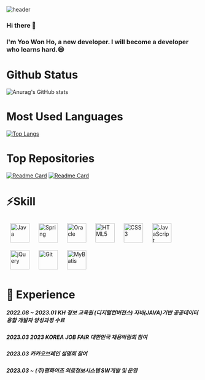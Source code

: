 ![header](https://capsule-render.vercel.app/api?type=waving&color=timeGradient&height=300&section=header&text=WonHoYoo1990&fontSize=90&animation=twinkling)

### Hi there 👋
### I'm Yoo Won Ho, a new developer. I will become a developer who learns hard.😄 

<h1> Github Status </h1>

![Anurag's GitHub stats](https://github-readme-stats-git-masterrstaa-rickstaa.vercel.app/api?username=WonHoYoo1990&show_icons=true&theme=dark)

<h1> Most Used Languages </h1>

[![Top Langs](https://github-readme-stats-git-masterrstaa-rickstaa.vercel.app/api/top-langs/?username=WonHoYoo1990&layout=compact&card_width=445&hide=html&theme=dark)](https://github.com/WonHoYoo1990/github-readme-stats)

<h1> Top Repositories </h1>

[![Readme Card](https://github-readme-stats-git-masterrstaa-rickstaa.vercel.app/api/pin/?username=WonHoYoo1990&repo=openDataProject_01&show_owner=true&theme=dark)](https://github.com/WonHoYoo1990/openDataProject_01)
[![Readme Card](https://github-readme-stats-git-masterrstaa-rickstaa.vercel.app/api/pin/?username=WonHoYoo1990&repo=Algorithms&show_owner=true&theme=dark)](https://github.com/WonHoYoo1990/Algorithms)

<h1>⚡Skill </h1>
<div>
    <a href="https://www.java.com/" target="_blank"><img style="margin: 10px" src="https://profilinator.rishav.dev/skills-assets/java-original-wordmark.svg" alt="Java" height="50" /></a>
    <a href="https://docs.spring.io/spring-framework/docs/3.0.x/reference/expressions.html#:~:text=The%20Spring%20Expression%20Language%20(SpEL,and%20basic%20string%20templating%20functionality." target="_blank"><img style="margin: 10px" src="https://profilinator.rishav.dev/skills-assets/springio-icon.svg" alt="Spring" height="50" /></a>
    <a href="https://www.oracle.com/in/index.html" target="_blank"><img style="margin: 10px" src="https://profilinator.rishav.dev/skills-assets/oracle-original.svg" alt="Oracle" height="50" /></a>
    <a href="https://en.wikipedia.org/wiki/HTML5" target="_blank"><img style="margin: 10px" src="https://profilinator.rishav.dev/skills-assets/html5-original-wordmark.svg" alt="HTML5" height="50" /></a> 
    <a href="https://www.w3schools.com/css/" target="_blank"><img style="margin: 10px" src="https://profilinator.rishav.dev/skills-assets/css3-original-wordmark.svg" alt="CSS3" height="50" /></a> 
    <a href="https://www.javascript.com/" target="_blank"><img style="margin: 10px" src="https://profilinator.rishav.dev/skills-assets/javascript-original.svg" alt="JavaScript" height="50" /></a>
    <a href="https://jquery.com/" target="_blank"><img style="margin: 10px" src="https://profilinator.rishav.dev/skills-assets/jquery.png" alt="jQuery" height="50" /></a> 
    <a href="https://github.com/" target="_blank"><img style="margin: 10px" src="https://profilinator.rishav.dev/skills-assets/git-scm-icon.svg" alt="Git" height="50" /></a>
    <a href="https://mybatis.org/mybatis-3/" target="_blank"><img style="margin: 10px" src="https://avatars.githubusercontent.com/u/1483254?s=280&v=4" alt="MyBatis" height="50" /></a>
</div>

<h1> 🌱 Experience </h1>

##### 2022.08 ~ 2023.01 KH 정보 교육원 (디지털컨버전스) 자바(JAVA)기반 공공데이터 융합 개발자 양성과정 수료
##### 2023.03 2023 KOREA JOB FAIR 대한민국 채용박람회 참여
##### 2023.03 카카오브레인 설명회 참여
##### 2023.03 ~ (주)평화이즈 의료정보시스템 SW개발 및 운영


<!--
**WonHoYoo1990/WonHoYoo1990** is a ✨ _special_ ✨ repository because its `README.md` (this file) appears on your GitHub profile.

Here are some ideas to get you started:

- 🔭 I’m currently working on ...
- 🌱 I’m currently learning ...
- 👯 I’m looking to collaborate on ...
- 🤔 I’m looking for help with ...
- 💬 Ask me about ...
- 📫 How to reach me: ...
- 😄 Pronouns: ...
- ⚡ Fun fact: ...
-->
